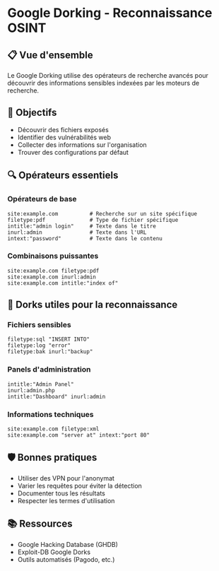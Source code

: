 # Google Dorking - Reconnaissance OSINT

## 📋 Vue d'ensemble
Le Google Dorking utilise des opérateurs de recherche avancés pour découvrir des informations sensibles indexées par les moteurs de recherche.

## 🎯 Objectifs
- Découvrir des fichiers exposés
- Identifier des vulnérabilités web
- Collecter des informations sur l'organisation
- Trouver des configurations par défaut

## 🔍 Opérateurs essentiels

### Opérateurs de base
```
site:example.com          # Recherche sur un site spécifique
filetype:pdf              # Type de fichier spécifique
intitle:"admin login"     # Texte dans le titre
inurl:admin               # Texte dans l'URL
intext:"password"         # Texte dans le contenu
```

### Combinaisons puissantes
```
site:example.com filetype:pdf
site:example.com inurl:admin
site:example.com intitle:"index of"
```

## 🎯 Dorks utiles pour la reconnaissance

### Fichiers sensibles
```
filetype:sql "INSERT INTO"
filetype:log "error"
filetype:bak inurl:"backup"
```

### Panels d'administration
```
intitle:"Admin Panel"
inurl:admin.php
intitle:"Dashboard" inurl:admin
```

### Informations techniques
```
site:example.com filetype:xml
site:example.com "server at" intext:"port 80"
```

## 🛡️ Bonnes pratiques
- Utiliser des VPN pour l'anonymat
- Varier les requêtes pour éviter la détection
- Documenter tous les résultats
- Respecter les termes d'utilisation

## 📚 Ressources
- Google Hacking Database (GHDB)
- Exploit-DB Google Dorks
- Outils automatisés (Pagodo, etc.) 